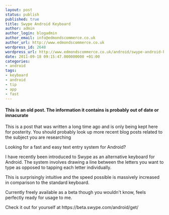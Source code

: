 ```yaml
---
layout: post
status: publish
published: true
title: Swype Android Keyboard
author: admin
author_login: blogadmin
author_email: info@edmondscommerce.co.uk
author_url: http://www.edmondscommerce.co.uk
wordpress_id: 2648
wordpress_url: http://www.edmondscommerce.co.uk/android/swype-android-keyboard/
date: 2011-09-18 09:15:47.000000000 +01:00
categories:
- android
tags:
- keyboard
- android
- tip
- app
- fast
---
```

<div class="oldpost"><h4>This is an old post. The information it contains is probably out of date or innacurate</h4>
<p>
This is a post that was written a long time ago and is only being kept here for posterity.
You should probably look up more recent blog posts related to the subject you are researching
</p>
</div>
<p>Looking for a fast and easy text entry system for Android?</p>
<p>I have recently been introduced to Swype as an alternative keyboard for Android. The system involves drawing a line between the letters you want to type as opposed to tapping each letter individually.</p>
<p>This is surprisingly intuitive and the speed possible is massively increased in comparison to the standard keyboard.</p>
<p>Currently freely available as a beta though you wouldn't know, feels perfectly ready for usage to me.</p>
<p>Check it out for yourself at https://beta.swype.com/android/get/</p>
